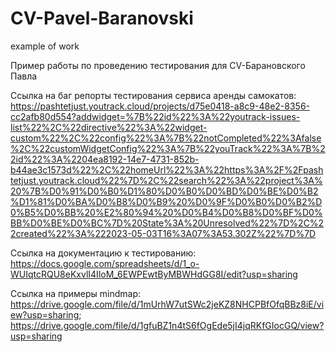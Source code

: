 # CV-Pavel-Baranovski
example of work

Пример работы по проведению тестирования для CV-Барановского Павла

Ссылка на баг репорты тестирования сервиса аренды самокатов: https://pashtetjust.youtrack.cloud/projects/d75e0418-a8c9-48e2-8356-cc2afb80d554?addwidget=%7B%22id%22%3A%22youtrack-issues-list%22%2C%22directive%22%3A%22widget-custom%22%2C%22config%22%3A%7B%22notCompleted%22%3Afalse%2C%22customWidgetConfig%22%3A%7B%22youTrack%22%3A%7B%22id%22%3A%2204ea8192-14e7-4731-852b-b44ae3c1573d%22%2C%22homeUrl%22%3A%22https%3A%2F%2Fpashtetjust.youtrack.cloud%22%7D%2C%22search%22%3A%22project%3A%20%7B%D0%91%D0%B0%D1%80%D0%B0%D0%BD%D0%BE%D0%B2%D1%81%D0%BA%D0%B8%D0%B9%20%D0%9F%D0%B0%D0%B2%D0%B5%D0%BB%20%E2%80%94%20%D0%B4%D0%B8%D0%BF%D0%BB%D0%BE%D0%BC%7D%20State%3A%20Unresolved%22%7D%2C%22created%22%3A%222023-05-03T16%3A07%3A53.302Z%22%7D%7D 

Ссылка на документацию к тестированию: https://docs.google.com/spreadsheets/d/1_o-WUIqtcRQU8eKxvlI4IloM_6EWPEwtByMBWHdGG8I/edit?usp=sharing

Ccылка на примеры mindmap: https://drive.google.com/file/d/1mUrhW7utSWc2jeKZ8NHCPBfOfqBBz8iE/view?usp=sharing; https://drive.google.com/file/d/1gfuBZ1n4tS6fOgEde5jI4jqRKfGIocGQ/view?usp=sharing
